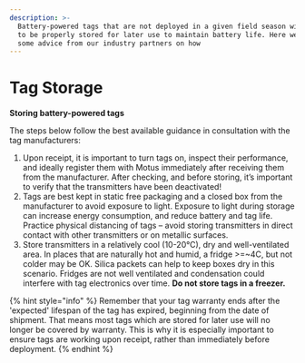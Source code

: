 ```yaml
---
description: >-
  Battery-powered tags that are not deployed in a given field season will need
  to be properly stored for later use to maintain battery life. Here we provide
  some advice from our industry partners on how
---
```


# Tag Storage

**Storing battery-powered tags**

The steps below follow the best available guidance in consultation with the tag manufacturers:

1. Upon receipt, it is important to turn tags on, inspect their performance, and ideally register them with Motus immediately after receiving them from the manufacturer. After checking, and before storing, it’s important to verify that the transmitters have been deactivated!
2. Tags are best kept in static free packaging and a closed box from the manufacturer to avoid exposure to light. Exposure to light during storage can increase energy consumption, and reduce battery and tag life. Practice physical distancing of tags – avoid storing transmitters in direct contact with other transmitters or on metallic surfaces.
3. Store transmitters in a relatively cool (10-20°C), dry and well-ventilated area. In places that are naturally hot and humid, a fridge >=\~4C, but not colder may be OK. Silica packets can help to keep boxes dry in this scenario. Fridges are not well ventilated and condensation could interfere with tag electronics over time. **Do not store tags in a freezer.**

{% hint style="info" %}
Remember that your tag warranty ends after the 'expected' lifespan of the tag has expired, beginning from the date of shipment. That means most tags which are stored for later use will no longer be covered by warranty. This is why it is especially important to ensure tags are working upon receipt, rather than immediately before deployment.
{% endhint %}
